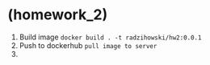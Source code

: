 # (homework_2)
1) Build image
```docker build . -t radzihowski/hw2:0.0.1```
2) Push to dockerhub
```pull image to server```
3) 